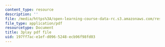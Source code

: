 ```yaml
---
content_type: resource
description: ''
file: /media/https%3A/open-learning-course-data-rc.s3.amazonaws.com/res-3-003-learn-to-build-your-own-videogame-with-the-unity-game-engine-and-microsoft-kinect-january-iap-2017/197ff7ace1efd0965248ecb96f98fd03_xfbzRPUagPY.pdf
file_type: application/pdf
resourcetype: Document
title: 3play pdf file
uid: 197ff7ac-e1ef-d096-5248-ecb96f98fd03
---
```

